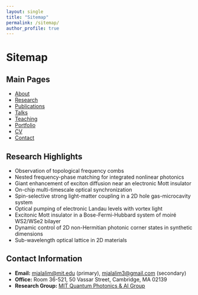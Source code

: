 ```yaml
---
layout: single
title: "Sitemap"
permalink: /sitemap/
author_profile: true
---
```


# Sitemap

## Main Pages
- [About](/)
- [Research](/research/)
- [Publications](/publications/)
- [Talks](/talks/)
- [Teaching](/teaching/)
- [Portfolio](/portfolio/)
- [CV](/cv/)
- [Contact](/contact/)

## Research Highlights
- Observation of topological frequency combs
- Nested frequency-phase matching for integrated nonlinear photonics
- Giant enhancement of exciton diffusion near an electronic Mott insulator
- On-chip multi-timescale optical synchronization
- Spin-selective strong light-matter coupling in a 2D hole gas-microcavity system
- Optical pumping of electronic Landau levels with vortex light
- Excitonic Mott insulator in a Bose-Fermi-Hubbard system of moiré WS2/WSe2 bilayer
- Dynamic control of 2D non-Hermitian photonic corner states in synthetic dimensions
- Sub-wavelength optical lattice in 2D materials

## Contact Information
- **Email:** mjalalim@mit.edu (primary), mjalalim3@gmail.com (secondary)
- **Office:** Room 36-521, 50 Vassar Street, Cambridge, MA 02139
- **Research Group:** [MIT Quantum Photonics & AI Group](https://qp.mit.edu/team)
